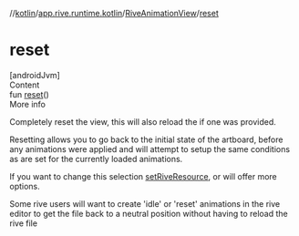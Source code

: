 //[kotlin](../../../index.md)/[app.rive.runtime.kotlin](../index.md)/[RiveAnimationView](index.md)/[reset](reset.md)



# reset  
[androidJvm]  
Content  
fun [reset](reset.md)()  
More info  


Completely reset the view, this will also reload the  if one was provided.



Resetting allows you to go back to the initial state of the artboard, before any animations were applied and will attempt to setup the same conditions as are set for the currently loaded animations.



If you want to change this selection [setRiveResource](set-rive-resource.md), or  will offer more options.



Some rive users will want to create 'idle' or 'reset' animations in the rive editor to get the file back to a neutral position without having to reload the rive file

  



